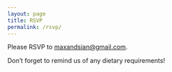 ```yaml
---
layout: page
title: RSVP
permalink: /rsvp/
---
```


Please RSVP to [maxandsian@gmail.com](mailto:maxandsian@gmail.com).

Don’t forget to remind us of any dietary requirements!